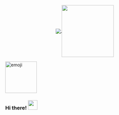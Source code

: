 <p align="center">
  <a href="https://github.com/anuraghazra/github-readme-stats">
    <img
      align="center"
      src="https://github-readme-stats.vercel.app/api/top-langs/?username=guilhermefos&layout=compact"
    />
  </a>
  <a href="https://github.com/anuraghazra/github-readme-stats">
    <img
      align="center"
      height="165"
      src="https://github-readme-stats.vercel.app/api?username=guilhermefos&count_private=true&show_icons=true&custom_title=Github%20Status&hide=issues"
    />
  </a>
</p>

<p align="left">
  <img src="https://i.ibb.co/GxYPdsn/emoji.png" alt="emoji" border="0" width="100">
</p>  

### Hi there! <img src="https://raw.githubusercontent.com/iampavangandhi/iampavangandhi/master/gifs/Hi.gif" width="30px"></h2>

<!--
**guilhermefos/guilhermefos** is a ✨ _special_ ✨ repository because its `README.md` (this file) appears on your GitHub profile.

Here are some ideas to get you started:

- 🔭 I’m currently working on ...
- 🌱 I’m currently learning ...
- 👯 I’m looking to collaborate on ...
- 🤔 I’m looking for help with ...
- 💬 Ask me about ...
- 📫 How to reach me: ...
- 😄 Pronouns: ...
- ⚡ Fun fact: ...
-->
